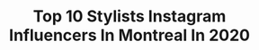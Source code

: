 ---
title: Top 10 Stylists Instagram Influencers In Montreal In 2020
description: >-
  Find top stylists Instagram influencers in Montreal in 2020. Most popular hashtags: #blackdress #trending #hair #yellow.
platform: Instagram
profiles:
  - username: "lapetitevengeance"
    fullname: >-
      M a r i k a  D’ A u t e u i l
    location: "Canada"
    followers: 134572
    engagement: 192
    commentsToLikes: 0.027264
    id: ck0ttuthi4ek60i197h03p64o
    verified: false
    hashtags: "#makeupforever, #marikamoscow, #buttercupcake, #love"
  - username: "eatwithjessie"
    fullname: >-
      J e s s i c a  E m i n
    location: "Canada"
    followers: 9185
    engagement: 513
    commentsToLikes: 0.055834
    id: ck5zzbysrbgh00i14uckoa7ut
    verified: false
    hashtags: "#icing, #foodporn, #parmesan, #eatermtl"
  - username: "caillebot"
    fullname: >-
      Claire • FOOD & 📸
    location: "Canada"
    followers: 3870
    engagement: 1474
    commentsToLikes: 0.169335
    id: ck5cezx50m1tj0i11hknvtool
    verified: false
    hashtags: "#coconut, #recipet, #veggiebagel, #glutenfree"
  - username: "mariegabrielle.r"
    fullname: >-
      𝓜𝓪𝓻𝓲𝓮-𝓖𝓪𝓫𝓻𝓲𝓮𝓵𝓵𝓮
    location: "Canada"
    followers: 39651
    engagement: 384
    commentsToLikes: 0.109646
    id: ckap8djm0nuss0i78ajf2m0sb
    verified: false
    hashtags: "#redwhiteandblue, #modellifestyle, #fypage, #niceview"
  - username: "davidkidd_portfolio"
    fullname: >-
      🦉David Kidd | Photographer🦉
    location: "Canada"
    followers: 6887
    engagement: 471
    commentsToLikes: 0.092888
    id: ck5ciu4n9tdjh0i11bg2j10aa
    verified: false
    hashtags: "#fire, #actionphotoshop, #family, #blackmen"
  - username: "sherbatov"
    fullname: >-
      Eliezer Sherbatov
    location: "Canada"
    followers: 29586
    engagement: 491
    commentsToLikes: 0.047912
    id: ck5cgfgqyoqgj0i113j7go62b
    verified: false
    hashtags: "#mustang, #findyourself, #challenge, #menshair"
  - username: "justinebrouill"
    fullname: >-
      JUSTINE BROUILLETTE
    location: "Canada"
    followers: 38372
    engagement: 620
    commentsToLikes: 0.092252
    id: ck55mvs7w4xmt0i11ri5jgn7h
    verified: false
    hashtags: "#st1lite, #innerambitions, #giveaway, #lechateaustyle"
  - username: "josiestevens"
    fullname: >-
      Josie Stevens
    location: "Canada"
    followers: 45532
    engagement: 292
    commentsToLikes: 0.062588
    id: ck0vw9j9wspmu0i1933ue7baz
    verified: true
    hashtags: "#tbt, #2009vs2019, #fbcnip, #giddyup"
  - username: "blondehanes"
    fullname: >-
      S A R A  W E L L S
    location: "Canada"
    followers: 5440
    engagement: 811
    commentsToLikes: 0.176184
    id: ck14hujp9c7nx0i19asz7qr08
    verified: false
    hashtags: "#bumble, #f21xme, #styletip, #stylethebump"
  - username: "shann.hardy"
    fullname: >-
      Shannon Hardy
    location: "Canada"
    followers: 2535
    engagement: 1445
    commentsToLikes: 0.363237
    id: ck5zu70ma1sz10i14xj1wr3nm
    verified: false
    hashtags: "#gifted, #caseapp"
---